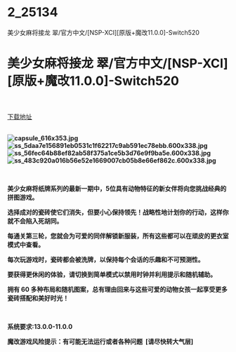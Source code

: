 # 2_25134
美少女麻将接龙 翠/官方中文/[NSP-XCI][原版+魔改11.0.0]-Switch520
# 美少女麻将接龙 翠/官方中文/[NSP-XCI][原版+魔改11.0.0]-Switch520
 <br/></br>
[下载地址](https://www.switch520.cc/article/25134 "下载地址")
<br/></br>

<p><strong><img title="capsule_616x353.jpg" src="https://www.switch520.cc/muke_img/2021_12_03_bdaa63947faae.jpg" alt="capsule_616x353.jpg"></strong><br>
<strong><img title="ss_5daa7e156891eb0531c1f62217c9ab591ec78ebb.600x338.jpg" src="https://www.switch520.cc/muke_img/2021_12_03_60f22aab94899.jpg" alt="ss_5daa7e156891eb0531c1f62217c9ab591ec78ebb.600x338.jpg"></strong><br>
<strong><img title="ss_56fec64b88ef82ab58f375a1ce5b3d76e9f9ba5e.600x338.jpg" src="https://www.switch520.cc/muke_img/2021_12_03_ed8d91722b36e.jpg" alt="ss_56fec64b88ef82ab58f375a1ce5b3d76e9f9ba5e.600x338.jpg"></strong><br>
<strong><img title="ss_483c920a016b56e52e1669007cb05b8e66ef862c.600x338.jpg" src="https://www.switch520.cc/muke_img/2021_12_03_2f1babe3dfd78.jpg" alt="ss_483c920a016b56e52e1669007cb05b8e66ef862c.600x338.jpg">&nbsp;</strong></p>
<p>&nbsp;</p>
<p><strong>美少女麻将纸牌系列的最新一期中，5位具有动物特征的新女伴将向您挑战经典的拼图游戏。</strong></p>
<p><strong>选择成对的瓷砖使它们消失，但要小心保持领先！战略性地计划你的行动，这样你就不会陷入死胡同。</strong></p>
<p><strong>每通关第三轮，您就会为可爱的同伴解锁新服装，所有这些都可以在顽皮的更衣室模式中查看。</strong></p>
<p><strong>每次玩游戏时，瓷砖都会被洗牌，以保持每个会话的乐趣和不可预测性。</strong></p>
<p><strong>要获得更休闲的体验，请切换到简单模式以禁用时钟并利用提示和随机辅助。</strong></p>
<p><strong>拥有 60 多种布局和随机图案，总有理由回来与这些可爱的动物女孩一起享受更多瓷砖搭配和美好时光！</strong></p>
<p>&nbsp;</p>
<p><strong>系统要求:13.0.0-11.0.0</strong></p>
<p><strong>魔改游戏风险提示：有可能无法运行或者各种问题 &nbsp;[请尽快转大气层]</strong></p>



